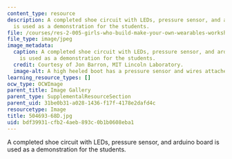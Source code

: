 ```yaml
---
content_type: resource
description: A completed shoe circuit with LEDs, pressure sensor, and arduino board
  is used as a demonstration for the students.
file: /courses/res-2-005-girls-who-build-make-your-own-wearables-workshop-spring-2015/bdf39931cfb24aeb893c0b1b0608eba1_504693-68D.jpg
file_type: image/jpeg
image_metadata:
  caption: A completed shoe circuit with LEDs, pressure sensor, and arduino board
    is used as a demonstration for the students.
  credit: Courtesy of Jon Barron, MIT Lincoln Laboratory.
  image-alt: A high heeled boot has a pressure sensor and wires attached to it.
learning_resource_types: []
ocw_type: OCWImage
parent_title: Image Gallery
parent_type: SupplementalResourceSection
parent_uid: 31be0b31-a028-1436-f17f-4178e2dafd4c
resourcetype: Image
title: 504693-68D.jpg
uid: bdf39931-cfb2-4aeb-893c-0b1b0608eba1
---
```

A completed shoe circuit with LEDs, pressure sensor, and arduino board is used as a demonstration for the students.

